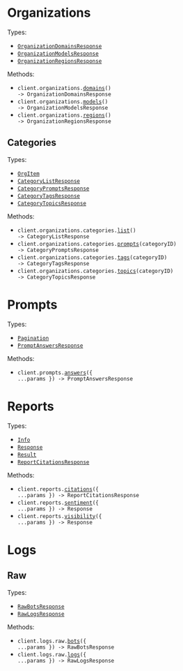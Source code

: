 # Organizations

Types:

- <code><a href="./src/resources/organizations/organizations.ts">OrganizationDomainsResponse</a></code>
- <code><a href="./src/resources/organizations/organizations.ts">OrganizationModelsResponse</a></code>
- <code><a href="./src/resources/organizations/organizations.ts">OrganizationRegionsResponse</a></code>

Methods:

- <code title="get /v1/org/domains">client.organizations.<a href="./src/resources/organizations/organizations.ts">domains</a>() -> OrganizationDomainsResponse</code>
- <code title="get /v1/org/models">client.organizations.<a href="./src/resources/organizations/organizations.ts">models</a>() -> OrganizationModelsResponse</code>
- <code title="get /v1/org/regions">client.organizations.<a href="./src/resources/organizations/organizations.ts">regions</a>() -> OrganizationRegionsResponse</code>

## Categories

Types:

- <code><a href="./src/resources/organizations/categories.ts">OrgItem</a></code>
- <code><a href="./src/resources/organizations/categories.ts">CategoryListResponse</a></code>
- <code><a href="./src/resources/organizations/categories.ts">CategoryPromptsResponse</a></code>
- <code><a href="./src/resources/organizations/categories.ts">CategoryTagsResponse</a></code>
- <code><a href="./src/resources/organizations/categories.ts">CategoryTopicsResponse</a></code>

Methods:

- <code title="get /v1/org/categories">client.organizations.categories.<a href="./src/resources/organizations/categories.ts">list</a>() -> CategoryListResponse</code>
- <code title="get /v1/org/categories/{category_id}/prompts">client.organizations.categories.<a href="./src/resources/organizations/categories.ts">prompts</a>(categoryID) -> CategoryPromptsResponse</code>
- <code title="get /v1/org/categories/{category_id}/tags">client.organizations.categories.<a href="./src/resources/organizations/categories.ts">tags</a>(categoryID) -> CategoryTagsResponse</code>
- <code title="get /v1/org/categories/{category_id}/topics">client.organizations.categories.<a href="./src/resources/organizations/categories.ts">topics</a>(categoryID) -> CategoryTopicsResponse</code>

# Prompts

Types:

- <code><a href="./src/resources/prompts.ts">Pagination</a></code>
- <code><a href="./src/resources/prompts.ts">PromptAnswersResponse</a></code>

Methods:

- <code title="post /v1/prompts/answers">client.prompts.<a href="./src/resources/prompts.ts">answers</a>({ ...params }) -> PromptAnswersResponse</code>

# Reports

Types:

- <code><a href="./src/resources/reports.ts">Info</a></code>
- <code><a href="./src/resources/reports.ts">Response</a></code>
- <code><a href="./src/resources/reports.ts">Result</a></code>
- <code><a href="./src/resources/reports.ts">ReportCitationsResponse</a></code>

Methods:

- <code title="post /v1/reports/citations">client.reports.<a href="./src/resources/reports.ts">citations</a>({ ...params }) -> ReportCitationsResponse</code>
- <code title="post /v1/reports/sentiment">client.reports.<a href="./src/resources/reports.ts">sentiment</a>({ ...params }) -> Response</code>
- <code title="post /v1/reports/visibility">client.reports.<a href="./src/resources/reports.ts">visibility</a>({ ...params }) -> Response</code>

# Logs

## Raw

Types:

- <code><a href="./src/resources/logs/raw.ts">RawBotsResponse</a></code>
- <code><a href="./src/resources/logs/raw.ts">RawLogsResponse</a></code>

Methods:

- <code title="post /v1/logs/raw/bots">client.logs.raw.<a href="./src/resources/logs/raw.ts">bots</a>({ ...params }) -> RawBotsResponse</code>
- <code title="post /v1/logs/raw">client.logs.raw.<a href="./src/resources/logs/raw.ts">logs</a>({ ...params }) -> RawLogsResponse</code>

